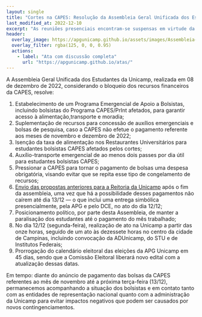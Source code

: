 ```yaml
---
layout: single
title: "Cortes na CAPES: Resolução da Assembleia Geral Unificada dos Estudantes"
last_modified_at: 2022-12-10
excerpt: "As reuniões presenciais encontram-se suspensas em virtude da pandemia da Covid-19"
header:
  overlay_image: https://apgunicamp.github.io/assets/images/Assembleia-1.jpeg
  overlay_filter: rgba(125, 0, 0, 0.95)
  actions:
    - label: "Ata com discussão completa"
      url: "https://apgunicamp.github.io/atas/"
---
```


A Assembleia Geral Unificada dos Estudantes da Unicamp, realizada em 08 de dezembro de 2022, considerando o bloqueio dos recursos financeiros da CAPES, resolve:

1. Estabelecimento de um Programa Emergencial de Apoio a Bolsistas, incluindo bolsistas do Programa CAPES/PrInt afetados, para garantir acesso à alimentação,transporte e moradia;
2. Suplementação de recursos para concessão de auxílios emergenciais e bolsas de pesquisa, caso a CAPES não efetue o pagamento referente aos meses de novembro e dezembro de 2022;
3. Isenção da taxa de alimentação nos Restaurantes Universitários para estudantes bolsistas CAPES afetados pelos cortes;
4. Auxílio-transporte emergencial de ao menos dois passes por dia útil para estudantes bolsistas CAPES;
5. Pressionar a CAPES para tornar o pagamento de bolsas uma despesa obrigatória, visando evitar que se repita esse tipo de congelamento de recursos;
6. [Envio das propostas anteriores para a Reitoria da Unicamp](https://drive.google.com/file/d/1Bj7KXn7WOMglKO_JlSZP9Frfq50CbkGa/view?usp=sharing) após o fim da assembleia, uma vez que há a possibilidade desses pagamentos não caírem até dia 13/12 — o que inclui uma entrega simbólica presencialmente, pela APG e pelo DCE, no ato do dia 12/12;
7. Posicionamento político, por parte desta Assembleia, de manter a paralisação dos estudantes até o pagamento do mês trabalhado;
8. No dia 12/12 (segunda-feira), realização de ato na Unicamp a partir das onze horas, seguido de um ato às dezessete horas no centro da cidade de Campinas, incluindo convocação da ADUnicamp, do STU e de Institutos Federais;
9. Prorrogação do calendário eleitoral das eleições da APG Unicamp em 45 dias, sendo que a Comissão Eleitoral liberará novo edital com a atualização dessas datas.

Em tempo: diante do anúncio de pagamento das bolsas da CAPES referentes ao mês de novembro até a próxima terça-feira (13/12), permanecemos acompanhando a situação dos bolsistas e em contato tanto com as entidades de representação nacional quanto com a administração da Unicamp para evitar impactos negativos que podem ser causados por novos contingenciamentos. 